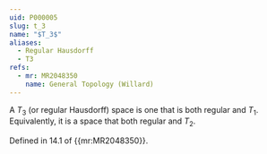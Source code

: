 ```yaml
---
uid: P000005
slug: t_3
name: "$T_3$"
aliases:
  - Regular Hausdorff
  - T3
refs:
  - mr: MR2048350
    name: General Topology (Willard)
---
```

A $T_3$ (or regular Hausdorff) space is one that is both regular and $T_1$.  Equivalently, it is a space that both regular and $T_2$.

Defined in 14.1 of {{mr:MR2048350}}.
